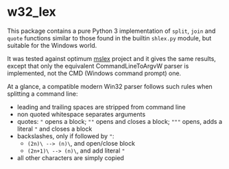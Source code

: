 w32_lex
=======

This package contains a pure Python 3 implementation of `split`, `join` and
`quote` functions similar to those found in the builtin `shlex.py` module, but
suitable for the Windows world.

It was tested against optimum [mslex](https://github.com/smoofra/mslex) project and it
gives the same results, except that only the equivalent CommandLineToArgvW
parser is implemented, not the CMD (Windows command prompt) one.

At a glance, a compatible modern Win32 parser follows such rules when splitting a command line:
- leading and trailing spaces are stripped from command line
- non quoted whitespace separates arguments
- quotes: `"` opens a block; `""` opens and closes a block; `"""` opens, adds a literal `"` and closes a block
- backslashes, only if followed by `"`:
  + `(2n)\ --> (n)\`, and open/close block
  + `(2n+1)\ --> (n)\`, and add literal `"`
- all other characters are simply copied
